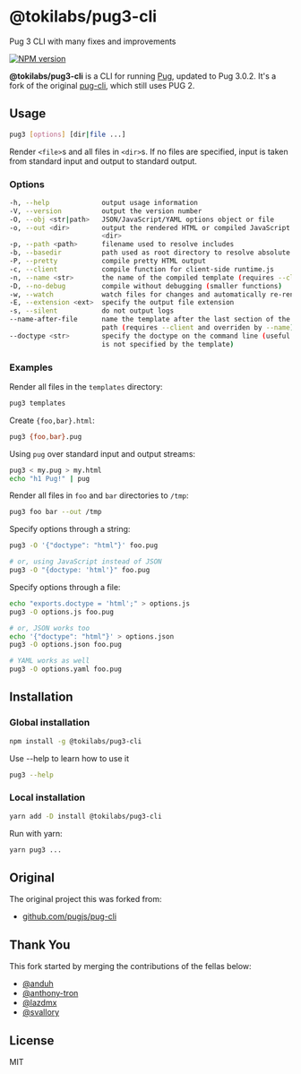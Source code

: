 # @tokilabs/pug3-cli

Pug 3 CLI with many fixes and improvements

[![NPM version](https://img.shields.io/npm/v/@tokilabs/pug3-cli.svg)](https://www.npmjs.org/package/@tokilabs/pug3-cli)

**@tokilabs/pug3-cli** is a CLI for running [Pug](https://pugjs.org/), updated to Pug 3.0.2. It's a fork of the original [pug-cli](https://www.npmjs.com/package/pug-cli), which still uses PUG 2.

## Usage

```sh
pug3 [options] [dir|file ...]
```

Render `<file>`s and all files in `<dir>`s. If no files are specified,
input is taken from standard input and output to standard output.

### Options

```sh
-h, --help             output usage information
-V, --version          output the version number
-O, --obj <str|path>   JSON/JavaScript/YAML options object or file
-o, --out <dir>        output the rendered HTML or compiled JavaScript to
                       <dir>
-p, --path <path>      filename used to resolve includes
-b, --basedir          path used as root directory to resolve absolute includes
-P, --pretty           compile pretty HTML output
-c, --client           compile function for client-side runtime.js
-n, --name <str>       the name of the compiled template (requires --client)
-D, --no-debug         compile without debugging (smaller functions)
-w, --watch            watch files for changes and automatically re-render
-E, --extension <ext>  specify the output file extension
-s, --silent           do not output logs
--name-after-file      name the template after the last section of the file
                       path (requires --client and overriden by --name)
--doctype <str>        specify the doctype on the command line (useful if it
                       is not specified by the template)
```

### Examples

Render all files in the `templates` directory:

```sh
pug3 templates
```

Create `{foo,bar}.html`:

```sh
pug3 {foo,bar}.pug
```

Using `pug` over standard input and output streams:

```sh
pug3 < my.pug > my.html
echo "h1 Pug!" | pug
```

Render all files in `foo` and `bar` directories to `/tmp`:

```sh
pug3 foo bar --out /tmp
```

Specify options through a string:

```sh
pug3 -O '{"doctype": "html"}' foo.pug

# or, using JavaScript instead of JSON
pug3 -O "{doctype: 'html'}" foo.pug
```

Specify options through a file:

```sh
echo "exports.doctype = 'html';" > options.js
pug3 -O options.js foo.pug

# or, JSON works too
echo '{"doctype": "html"}' > options.json
pug3 -O options.json foo.pug

# YAML works as well
pug3 -O options.yaml foo.pug
```

## Installation

### Global installation

```sh
npm install -g @tokilabs/pug3-cli
```

Use --help to learn how to use it

```sh
pug3 --help
```

### Local installation

```sh
yarn add -D install @tokilabs/pug3-cli
```

Run with yarn:

```sh
yarn pug3 ...
```

## Original

The original project this was forked from:

- [github.com/pugjs/pug-cli](https://github.com/pugjs/pug-cli)

## Thank You

This fork started by merging the contributions of the fellas below:

- [@anduh](https://github.com/anduh)
- [@anthony-tron](https://github.com/anthony-tron)
- [@lazdmx](https://github.com/lazdmx)
- [@svallory](https://github.com/svallory)

## License

MIT
